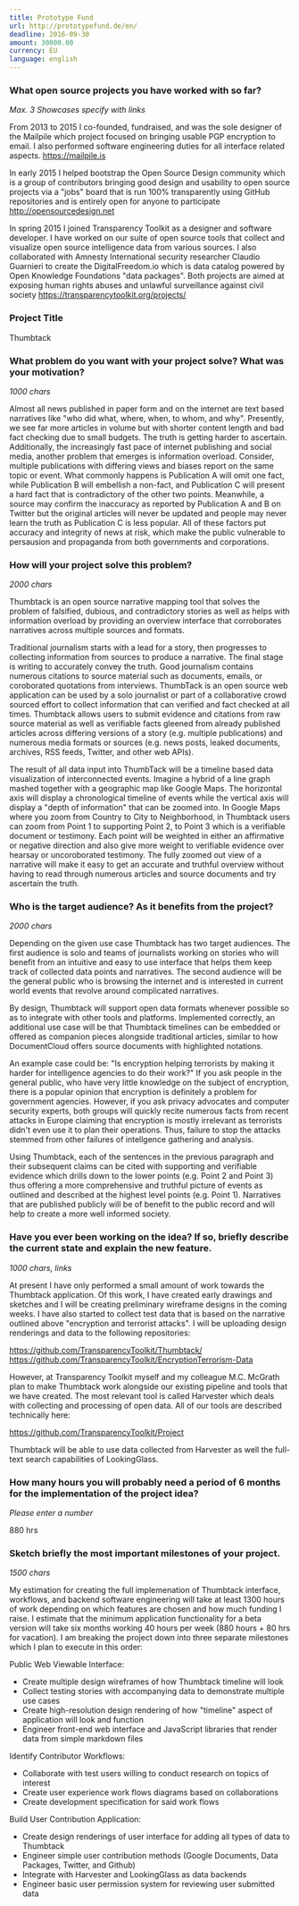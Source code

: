 ```yaml
---
title: Prototype Fund
url: http://prototypefund.de/en/
deadline: 2016-09-30
amount: 30000.00
currency: EU
language: english
---
```

	
### What open source projects you have worked with so far? 

*Max. 3 Showcases specify with links*

From 2013 to 2015 I co-founded, fundraised, and was the sole designer of the Mailpile which project focused on bringing usable PGP encryption to email. I also performed software engineering duties for all interface related aspects. https://mailpile.is

In early 2015 I helped bootstrap the Open Source Design community which is a group of contributors bringing good design and usability to open source projects via a "jobs" board that is run 100% transparently using GitHub repositories and is entirely open for anyone to participate http://opensourcedesign.net

In spring 2015 I joined Transparency Toolkit as a designer and software developer. I have worked on our suite of open source tools that collect and visualize open source intelligence data from various sources. I also collaborated with Amnesty International security researcher Claudio Guarnieri to create the DigitalFreedom.io which is data catalog powered by Open Knowledge Foundations "data packages". Both projects are aimed at exposing human rights abuses and unlawful surveillance against civil society https://transparencytoolkit.org/projects/

### Project Title

Thumbtack

### What problem do you want with your project solve? What was your motivation? 

*1000 chars*

Almost all news published in paper form and on the internet are text based narratives like "who did what, where, when, to whom, and why". Presently, we see far more articles in volume but with shorter content length and bad fact checking due to small budgets. The truth is getting harder to ascertain. Additionally, the increasingly fast pace of internet publishing and social media, another problem that emerges is information overload. Consider, multiple publications with differing views and biases report on the same topic or event. What commonly happens is Publication A will omit one fact, while Publication B will embellish a non-fact, and Publication C will present a hard fact that is contradictory of the other two points. Meanwhile, a source may confirm the inaccuracy as reported by Publication A and B on Twitter but the original articles will never be updated and people may never learn the truth as Publication C is less popular. All of these factors put accuracy and integrity of news at risk, which make the public vulnerable to persausion and propaganda from both governments and corporations.

### How will your project solve this problem? 

*2000 chars*

Thumbtack is an open source narrative mapping tool that solves the problem of falsified, dubious, and contradictory stories as well as helps with information overload by providing an overview interface that corroborates narratives across multiple sources and formats. 

Traditional journalism starts with a lead for a story, then progresses to collecting information from sources to produce a narrative. The final stage is writing to accurately convey the truth. Good journalism contains numerous citations to source material such as documents, emails, or coroborated quotations from interviews. ThumbTack is an open source web application can be used by a solo journalist or part of a collaborative crowd sourced effort to collect information that can verified and fact checked at all times. Thumbtack allows users to submit evidence and citations from raw source material as well as verifiable facts gleened from already published articles across differing versions of a story (e.g. multiple publications) and numerous media formats or sources (e.g. news posts, leaked documents, archives, RSS feeds, Twitter, and other web APIs).

The result of all data input into ThumbTack will be a timeline based data visualization of interconnected events. Imagine a hybrid of a line graph mashed together with a geographic map like Google Maps. The horizontal axis will display a chronological timeline of events while the vertical axis will display a "depth of information" that can be zoomed into. In Google Maps where you zoom from Country to City to Neighborhood, in Thumbtack users can zoom from Point 1 to supporting Point 2, to Point 3 which is a verifiable document or testimony. Each point will be weighted in either an affirmative or negative direction and also give more weight to verifiable evidence over hearsay or uncoroborated testimony. The fully zoomed out view of a narrative will make it easy to get an accurate and truthful overview without having to read through numerous articles and source documents and try ascertain the truth.

### Who is the target audience? As it benefits from the project?

*2000 chars*

Depending on the given use case Thumbtack has two target audiences. The first audience is solo and teams of journalists working on stories who will benefit from an intuitive and easy to use interface that helps them keep track of collected data points and narratives. The second audience will be the general public who is browsing the internet and is interested in current world events that revolve around complicated narratives.

By design, Thumbtack will support open data formats whenever possible so as to integrate with other tools and platforms. Implemented correctly, an additional use case will be that Thumbtack timelines can be embedded or offered as companion pieces alongside traditional articles, similar to how DocumentCloud offers source documents with highlighted notations.

An example case could be: "Is encryption helping terrorists by making it harder for intelligence agencies to do their work?" If you ask people in the general public, who have very little knowledge on the subject of encryption, there is a popular opinion that encryption is definitely a problem for government agencies. However, if you ask privacy advocates and computer security experts, both groups will quickly recite numerous facts from recent attacks in Europe claiming that encryption is mostly irrelevant as terrorists didn't even use it to plan their operations. Thus, failure to stop the attacks stemmed from other failures of intellgence gathering and analysis. 

Using Thumbtack, each of the sentences in the previous paragraph and their subsequent claims can be cited with supporting and verifiable evidence which drills down to the lower points (e.g. Point 2 and Point 3) thus offering a more comprehensive and truthful picture of events as outlined and described at the highest level points (e.g. Point 1). Narratives that are published publicly will be of benefit to the public record and will help to create a more well informed society.

### Have you ever been working on the idea? If so, briefly describe the current state and explain the new feature.

*1000 chars, links*

At present I have only performed a small amount of work towards the Thumbtack application. Of this work, I have created early drawings and sketches and I will be creating preliminary wireframe designs in the coming weeks. I have also started to collect test data that is based on the narrative outlined above "encryption and terrorist attacks". I will be uploading design renderings and data to the following repositories:

https://github.com/TransparencyToolkit/Thumbtack/
https://github.com/TransparencyToolkit/EncryptionTerrorism-Data

However, at Transparency Toolkit myself and my colleague M.C. McGrath plan to make Thumbtack work alongside our existing pipeline and tools that we have created. The most relevant tool is called Harvester which deals with collecting and processing of open data. All of our tools are described technically here:

https://github.com/TransparencyToolkit/Project

Thumbtack will be able to use data collected from Harvester as well the full-text search capabilities of LookingGlass.

### How many hours you will probably need a period of 6 months for the implementation of the project idea?

*Please enter a number*

880 hrs

### Sketch briefly the most important milestones of your project.

*1500 chars*

My estimation for creating the full implemenation of Thumbtack interface, workflows, and backend software engineering will take at least 1300 hours of work depending on which features are chosen and how much funding I raise. I estimate that the minimum application functionality for a beta version will take six months working 40 hours per week (880 hours + 80 hrs for vacation). I am breaking the project down into three separate milestones which I plan to execute in this order:

Public Web Viewable Interface:

- Create multiple design wireframes of how Thumbtack timeline will look
- Collect testing stories with accompanying data to demonstrate multiple use cases
- Create high-resolution design rendering of how "timeline" aspect of application will look and function
- Engineer front-end web interface and JavaScript libraries that render data from simple markdown files

Identify Contributor Workflows:

- Collaborate with test users willing to conduct research on topics of interest
- Create user experience work flows diagrams based on collaborations
- Create development specification for said work flows

Build User Contribution Application:

- Create design renderings of user interface for adding all types of data to Thumbtack
- Engineer simple user contribution methods (Google Documents, Data Packages, Twitter, and Github)
- Integrate with Harvester and LookingGlass as data backends
- Engineer basic user permission system for reviewing user submitted data
